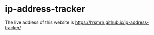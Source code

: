 # ip-address-tracker
The live address of this website is https://hrsmrn.github.io/ip-address-tracker/
